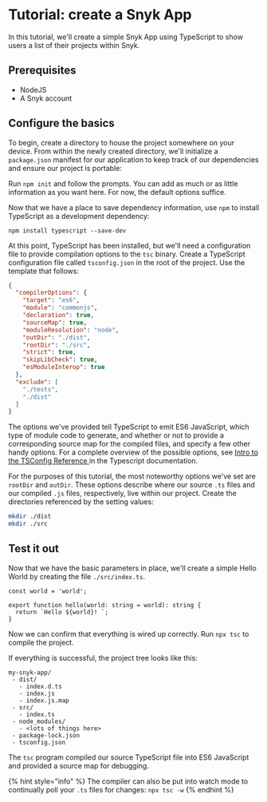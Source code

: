 # Tutorial: create a Snyk App

In this tutorial, we'll create a simple Snyk App using TypeScript to show users a list of their projects within Snyk.

## Prerequisites

* NodeJS
* A Snyk account

## Configure the basics

To begin, create a directory to house the project somewhere on your device. From within the newly created directory, we'll initialize a `package.json` manifest for our application to keep track of our dependencies and ensure our project is portable:

Run `npm init` and follow the prompts. You can add as much or as little information as you want here. For now, the default options suffice.

Now that we have a place to save dependency information, use `npm` to install TypeScript as a development dependency:

```
npm install typescript --save-dev
```

At this point, TypeScript has been installed, but we'll need a configuration file to provide compilation options to the `tsc` binary. Create a TypeScript configuration file called `tsconfig.json` in the root of the project. Use the template that follows:

```json
{
  "compilerOptions": {
    "target": "es6",
    "module": "commonjs",
    "declaration": true,
    "sourceMap": true,
    "moduleResolution": "node",
    "outDir": "./dist",
    "rootDir": "./src",
    "strict": true,
    "skipLibCheck": true,
    "esModuleInterop": true
  },
  "exclude": [
    "./tests",
    "./dist"
  ]
}
```

The options we've provided tell TypeScript to emit ES6 JavaScript, which type of module code to generate, and whether or not to provide a corresponding source map for the compiled files, and specify a few other handy options. For a complete overview of the possible options, see [Intro to the TSConfig Reference ](https://aka.ms/tsconfig.json)in the Typescript documentation.

For the purposes of this tutorial, the most noteworthy options we've set are `rootDir` and `outDir`. These options describe where our source `.ts` files and our compiled `.js` files, respectively, live within our project. Create the directories referenced by the setting values:

```bash
mkdir ./dist
mkdir ./src
```

## Test it out

Now that we have the basic parameters in place, we'll create a simple Hello World by creating the file `./src/index.ts`.

```
const world = 'world';

export function hello(world: string = world): string {
  return `Hello ${world}! `;
}
```

Now we can confirm that everything is wired up correctly. Run `npx tsc` to compile the project.

If everything is successful, the project tree looks like this:

```
my-snyk-app/
 - dist/
   - index.d.ts
   - index.js
   - index.js.map
 - src/
   - index.ts
 - node_modules/
   - <lots of things here>
 - package-lock.json
 - tsconfig.json
```

The `tsc` program compiled our source TypeScript file into ES6 JavaScript and provided a source map for debugging.

{% hint style="info" %}
The compiler can also be put into watch mode to continually poll your `.ts` files for changes: `npx tsc -w`
{% endhint %}

